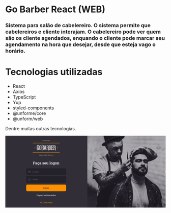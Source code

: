 # Go Barber React (WEB)

### Sistema para salão de cabelereiro. O sistema permite que cabelereiros e cliente interajam. O cabelereiro pode ver quem são os cliente agendados, enquando o cliente pode marcar seu agendamento na hora que desejar, desde que esteja vago o horário.

# Tecnologias utilizadas

- React
- Axios
- TypeScript
- Yup
- styled-components
- @unforme/core
- @unform/web

Dentre muitas outras tecnologias.

![Alt text](./src/assets/logingobarber.png 'Title')
